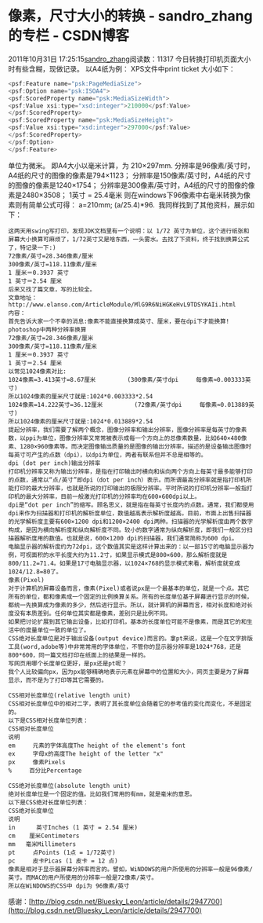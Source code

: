 # 像素，尺寸大小的转换 - sandro_zhang的专栏 - CSDN博客
2011年10月31日 17:25:15[sandro_zhang](https://me.csdn.net/sandro_zhang)阅读数：11317
今日转换打印机页面大小时有些含糊，现做记录。
以A4纸为例：
XPS文件中print ticket 大小如下：
```cpp
<psf:Feature name="psk:PageMediaSize">
<psf:Option name="psk:ISOA4">
<psf:ScoredProperty name="psk:MediaSizeWidth">
<psf:Value xsi:type="xsd:integer">210000</psf:Value>
</psf:ScoredProperty>
<psf:ScoredProperty name="psk:MediaSizeHeight">
<psf:Value xsi:type="xsd:integer">297000</psf:Value>
</psf:ScoredProperty>
</psf:Option>
</psf:Feature>
```
单位为微米。
即A4大小以毫米计算，为 210×297mm.
分辨率是96像素/英寸时，A4纸的尺寸的图像的像素是794×1123； 分辨率是150像素/英寸时，A4纸的尺寸的图像的像素是1240×1754； 分辨率是300像素/英寸时，A4纸的尺寸的图像的像素是2480×3508；
1英寸 = 25.4毫米
则在windows下96像素中右毫米转换为像素则有简单公式可得： a=210mm; (a/25.4)*96. 
我同样找到了其他资料，展示如下：
```
这两天用swing写打印，发现JDK文档里有一个说明：以 1/72 英寸为单位，这个进行纸张和屏幕大小换算可麻烦了，1/72英寸又是啥东西，一头雾水。去找了下资料，终于找到换算公式了，特记录一下:)
72像素/英寸=28.346像素/厘米
300像素/英寸=118.11像素/厘米
1 厘米＝0.3937 英寸
1 英寸＝2.54 厘米
后来又找了篇文章，写的比较全。
文章地址：http://www.elanso.com/ArticleModule/MlG9R6NiHGKeHvL9TDSYKAIi.html
内容：
首先告诉大家一个不幸的消息:像素不能直接换算成英寸、厘米，要在dpi下才能换算!
photoshop中两种分辨率换算
72像素/英寸=28.346像素/厘米
300像素/英寸=118.11像素/厘米
1 厘米＝0.3937 英寸
1 英寸＝2.54 厘米
以常见1024像素对比:
1024像素=3.413英寸=8.67厘米         (300像素/英寸dpi     每像素≈0.003333英寸)
所以1024像素的厘米尺寸就是:1024*0.003333*2.54
1024像素=14.222英寸=36.12厘米         (72像素/英寸dpi     每像素≈0.013889英寸)
所以1024像素的厘米尺寸就是:1024*0.013889*2.54
提起分辨率，我们需要了解两个概念，图像分辨率和输出分辨率，图像分辨率是每英寸的像素数，以ppi为单位，图像分辨率又常常被表示成每一个方向上的总像素数量，比如640×480像素、1280×960像素等。而决定图像输出质量的是图像的输出分辨率，描述的是设备输出图像时每英寸可产生的点数（dpi），以dpi为单位，两者有联系但并不总是相等的。
dpi (dot per inch)输出分辨率
打印机分辨率又称为输出分辨率，是指在打印输出时横向和纵向两个方向上每英寸最多能够打印的点数，通常以“点/英寸”即dpi（dot per inch）表示。而所谓最高分辨率就是指打印机所能打印的最大分辨率，也就是所说的打印输出的极限分辨率。平时所说的打印机分辨率一般指打印机的最大分辨率，目前一般激光打印机的分辨率均在600×600dpi以上。
dpi是“dot per inch”的缩写。顾名思义，就是指在每英寸长度内的点数。通常，我们都使用dpi来作为扫描器和打印机的解析度单位，数值越高表示解析度越高。目前，市面上出售扫描器的光学解析度主要有600×1200 dpi和1200×2400 dpi两种。扫描器的光学解析度由两个数字构成，是因为横向解析度和纵向解析度不同。较小的数字通常为纵向解析度，即我们一般区分扫描器解析度用的数值。也就是说，600×1200 dpi的扫描器，我们通常简称为600 dpi。
电脑显示器的解析度约为72dpi，这个数值其实是这样计算出来的：以一部15寸的电脑显示器为例，可视面积的水平长度大约为11.2寸，如果显示模式是800×600，那么解析度就是 800/11.2=71.4。如果是17寸电脑显示器，以1024×768的显示模式来看，解析度就变成1024/12.8=80了。
像素(Pixel)
对于计算机的屏幕设备而言，像素(Pixel)或者说px是一个最基本的单位，就是一个点。其它所有的单位，都和像素成一个固定的比例换算关系。所有的长度单位基于屏幕进行显示的时候，都统一先换算成为像素的多少，然后进行显示。所以，就计算机的屏幕而言，相对长度和绝对长度没有本质差别。任何单位其实都是像素，差别只是比例不同。
如果把讨论扩展到其它输出设备，比如打印机，基本的长度单位可能不是像素，而是其它的和生活中的度量单位一致的单位了。
CSS绝对长度单位是对于输出设备(output device)而言的。拿pt来说，这是一个在文字排版工具(word,adobe等)中非常常用的字体单位，不管你的显示器分辨率是1024*768，还是800*600，同一篇文档打印在纸面上的结果是一样的。
写网页用哪个长度单位更好，是px还是pt呢？
我个人比较偏向px，因为px能够精确地表示元素在屏幕中的位置和大小，网页主要是为了屏幕显示，而不是为了打印等其它需要的。
 
CSS相对长度单位(relative length unit)
CSS相对长度单位中的相对二字，表明了其长度单位会随着它的参考值的变化而变化，不是固定的。
以下是CSS相对长度单位列表：
CSS相对长度单位
说明
em     元素的字体高度The height of the element's font
ex     字母x的高度The height of the letter "x"
px     像素Pixels
%     百分比Percentage
 
CSS绝对长度单位(absolute length unit)
绝对长度单位是一个固定的值。比如我们常用的有mm，就是毫米的意思。
以下是CSS绝对长度单位列表：
CSS绝对长度单位
说明
in      英寸Inches (1 英寸 = 2.54 厘米)
cm    厘米Centimeters
mm   毫米Millimeters
pt     点Points (1点 = 1/72英寸)
pc     皮卡Picas (1 皮卡 = 12 点)
像素是相对于显示器屏幕分辨率而言的。譬如，WiNDOWS的用户所使用的分辨率一般是96像素/英寸。而MAC的用户所使用的分辨率一般是72像素/英寸。
所以在WiNDOWS的CSS中 dpi为 96像素/英寸
```
感谢：[http://blog.csdn.net/Bluesky_Leon/article/details/2947700](http://blog.csdn.net/Bluesky_Leon/article/details/2947700)

